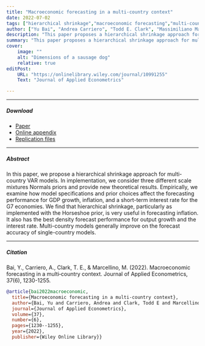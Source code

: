 ```yaml
---
title: "Macroeconomic forecasting in a multi-country context" 
date: 2022-07-02
tags: ["hierarchical shrinkage","macroeconomic forecasting","multi-country VARs"]
author: ["Yu Bai", "Andrea Carriero", "Todd E. Clark", "Massimiliano Marcellino"]
description: "This paper proposes a hierarchical shrinkage approach for multi-country VAR models and finds that it works particularly well for inflation forecasting. Published in the Journal of Applied Econometrics, 2022." 
summary: "This paper proposes a hierarchical shrinkage approach for multi-country VAR models and finds that it works particularly well for inflation forecasting. " 
cover:
    image: ""
    alt: "Dimensions of a sausage dog"
    relative: true
editPost:
    URL: "https://onlinelibrary.wiley.com/journal/10991255"
    Text: "Journal of Applied Econometrics"

---
```


---

##### Download

+ [Paper](https://onlinelibrary.wiley.com/doi/abs/10.1002/jae.2923)
+ [Online appendix](JAE_appendix.pdf)
+ [Replication files](https://github.com/jdluxun1/panel_forecasting)

---

##### Abstract

In this paper, we propose a hierarchical shrinkage approach for multi-country VAR models. In implementation, we consider three different scale mixtures Normals priors and provide new theoretical results. Empirically, we examine how model specifications and prior choices affect the forecasting performance for GDP growth, inflation, and a short-term interest rate for the G7 economies. We find that hierarchical shrinkage, particularly as implemented with the Horseshoe prior, is very useful in forecasting inflation. It also has the best density forecast performance for output growth and the interest rate. Multi-country models generally improve on the forecast accuracy of single-country models.

---


##### Citation

Bai, Y., Carriero, A., Clark, T. E., & Marcellino, M. (2022). Macroeconomic forecasting in a multi‐country context. Journal of Applied Econometrics, 37(6), 1230-1255.

```BibTeX
@article{bai2022macroeconomic,
  title={Macroeconomic forecasting in a multi-country context},
  author={Bai, Yu and Carriero, Andrea and Clark, Todd E and Marcellino, Massimiliano},
  journal={Journal of Applied Econometrics},
  volume={37},
  number={6},
  pages={1230--1255},
  year={2022},
  publisher={Wiley Online Library}}
```


